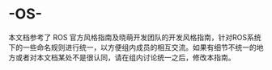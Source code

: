 # -OS-
本文档参考了 ROS 官方风格指南及晓萌开发团队的开发风格指南，针对ROS系统下的一些命名规则进行统一，以方便组内成员的相互交流。如果有细节不统一的地方或者对本文档某处不是很认同，请在组内讨论统一之后，修改本指南。
